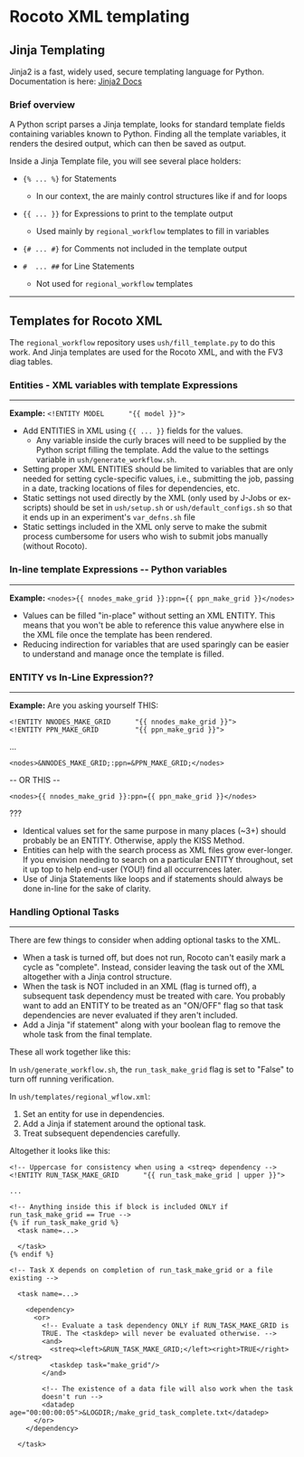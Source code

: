 # Rocoto XML templating

## Jinja Templating

Jinja2 is a fast, widely used, secure templating language for Python.
Documentation is here: [Jinja2
Docs](https://jinja.palletsprojects.com/en/2.11.x?target=_blank)

### Brief overview

A Python script parses a Jinja template, looks for standard template
fields containing variables known to Python. Finding all the template
variables, it renders the desired output, which can then be saved as
output.

Inside a Jinja Template file, you will see several place holders:

- `{% ... %}` for Statements 
  - In our context, the are mainly control structures like if and for
  loops

- `{{ ... }}` for Expressions to print to the template output
  - Used mainly by `regional_workflow` templates to fill in variables

- `{# ... #}` for Comments not included in the template output

- `#  ... ##` for Line Statements
  - Not used for `regional_workflow` templates

---

## Templates for Rocoto XML

The `regional_workflow` repository uses `ush/fill_template.py` to do
this work. And Jinja templates are used for the Rocoto XML, and with the
FV3 diag tables.


### Entities - XML variables with template Expressions

---

**Example:** `<!ENTITY MODEL      "{{ model }}">` 

- Add ENTITIES in XML using `{{ ... }}` fields for the values.
  - Any variable inside the curly braces will need to be supplied by the
  Python script filling the template. Add the value to the settings
  variable in `ush/generate_workflow.sh`.
- Setting proper XML ENTITIES should be limited to variables that are only
needed for setting cycle-specific values, i.e., submitting the job, passing
in a date, tracking locations of files for dependencies, etc.
- Static settings not used directly by the XML (only used by J-Jobs
or ex-scripts) should be set in `ush/setup.sh` or
`ush/default_configs.sh` so that it ends up in an experiment's
`var_defns.sh` file
- Static settings included in the XML only serve to make the submit
process cumbersome for users who wish to submit jobs manually (without
Rocoto).

### In-line template Expressions -- Python variables

---

**Example:** `<nodes>{{ nnodes_make_grid }}:ppn={{ ppn_make_grid }}</nodes>`

- Values can be filled "in-place" without setting an XML ENTITY. This
means that you won't be able to reference this value anywhere else in
the XML file once the template has been rendered.
- Reducing indirection for variables that are used sparingly can be
easier to understand and manage once the template is filled.

### ENTITY vs In-Line Expression??

---

**Example:** Are you asking yourself THIS:

`<!ENTITY NNODES_MAKE_GRID      "{{ nnodes_make_grid }}">` \
`<!ENTITY PPN_MAKE_GRID         "{{ ppn_make_grid }}">`

...

`<nodes>&NNODES_MAKE_GRID;:ppn=&PPN_MAKE_GRID;</nodes>`

  -- OR THIS --

`<nodes>{{ nnodes_make_grid }}:ppn={{ ppn_make_grid }}</nodes>`

???


- Identical values set for the same purpose in many places (~3+) should
probably be an ENTITY. Otherwise, apply the KISS Method.
- Entities can help with the search process as XML files grow
ever-longer. If you envision needing to search on a particular ENTITY
throughout, set it up top to help end-user (YOU!) find all occurrences
later.
- Use of Jinja Statements like loops and if statements should always be
done in-line for the sake of clarity.


### Handling Optional Tasks

---

There are few things to consider when adding optional tasks to the
XML. 

- When a task is turned off, but does not run, Rocoto can't easily mark
a cycle as "complete". Instead, consider leaving the task out of the XML
altogether with a Jinja control structure.
- When the task is NOT included in an XML (flag is turned off), a
subsequent task dependency must be treated with care. You probably want
to add an ENTITY to be treated as an "ON/OFF" flag so that task
dependencies are never evaluated if they aren't included.
- Add a Jinja "if statement" along with your boolean flag to remove the
whole task from the final template.

These all work together like this:

In `ush/generate_workflow.sh`, the `run_task_make_grid` flag is set to "False" to
turn off running verification.

In `ush/templates/regional_wflow.xml`:

1. Set an entity for use in dependencies.
2. Add a Jinja if statement around the optional task.
3. Treat subsequent dependencies carefully.

Altogether it looks like this:

    <!-- Uppercase for consistency when using a <streq> dependency -->
    <!ENTITY RUN_TASK_MAKE_GRID      "{{ run_task_make_grid | upper }}">

    ...

    <!-- Anything inside this if block is included ONLY if run_task_make_grid == True -->
    {% if run_task_make_grid %}
      <task name=...>

      </task>
    {% endif %}

    <!-- Task X depends on completion of run_task_make_grid or a file existing -->

      <task name=...>

        <dependency>
          <or>
            <!-- Evaluate a task dependency ONLY if RUN_TASK_MAKE_GRID is
            TRUE. The <taskdep> will never be evaluated otherwise. -->
            <and>
              <streq><left>&RUN_TASK_MAKE_GRID;</left><right>TRUE</right></streq>
              <taskdep task="make_grid"/>
            </and>

            <!-- The existence of a data file will also work when the task
            doesn't run -->
            <datadep age="00:00:00:05">&LOGDIR;/make_grid_task_complete.txt</datadep>
          </or>
        </dependency>

      </task>

